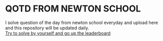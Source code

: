 # QOTD FROM NEWTON SCHOOL
I solve question of the day from newton school everyday and upload here and this repository will be updated daily. <br>
<a href="https://my.newtonschool.co/question-of-the-day?leaderboardType=fastest_today"> Try to solve by yourself and go up the leaderboard </a>
